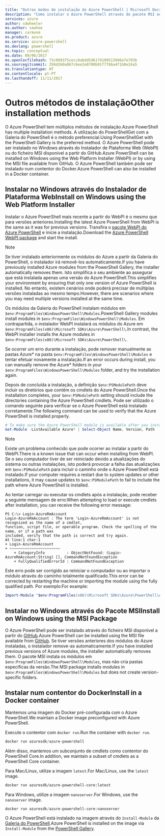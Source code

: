```yaml
---
title: "Outros modos de instalação do Azure PowerShell | Microsoft Docs"
description: "Como instalar o Azure PowerShell através do pacote MSI ou do Instalador de Plataforma Web."
services: azure
author: sdwheeler
ms.author: sewhee
manager: carmonm
ms.product: azure
ms.service: azure-powershell
ms.devlang: powershell
ms.topic: conceptual
ms.date: 09/06/2017
ms.openlocfilehash: 73c099375cecc8abdd5d6179109513946e7e793b
ms.sourcegitcommit: 358d260a867c6ee2e8700b91f776ba4f1b0e24a5
ms.translationtype: HT
ms.contentlocale: pt-PT
ms.lasthandoff: 11/11/2017
---
```

# <a name="other-installation-methods"></a><span data-ttu-id="82429-103">Outros métodos de instalação</span><span class="sxs-lookup"><span data-stu-id="82429-103">Other installation methods</span></span>

<span data-ttu-id="82429-104">O Azure PowerShell tem múltiplos métodos de instalação.</span><span class="sxs-lookup"><span data-stu-id="82429-104">Azure PowerShell has multiple installation methods.</span></span> <span data-ttu-id="82429-105">A utilização do PowerShellGet com a Galeria do PowerShell é o método preferencial.</span><span class="sxs-lookup"><span data-stu-id="82429-105">Using PowerShellGet with the PowerShell Gallery is the preferred method.</span></span> <span data-ttu-id="82429-106">O Azure PowerShell pode ser instalado no Windows através do Instalador de Plataforma Web (WebPI) ou do ficheiro MSI disponível a partir do GitHub.</span><span class="sxs-lookup"><span data-stu-id="82429-106">Azure PowerShell can be installed on Windows using the Web Platform Installer (WebPI) or by using the MSI file available from GitHub.</span></span> <span data-ttu-id="82429-107">O Azure PowerShell também pode ser instalado num contentor do Docker.</span><span class="sxs-lookup"><span data-stu-id="82429-107">Azure PowerShell can also be installed in a Docker container.</span></span>

## <a name="install-on-windows-using-the-web-platform-installer"></a><span data-ttu-id="82429-108">Instalar no Windows através do Instalador de Plataforma Web</span><span class="sxs-lookup"><span data-stu-id="82429-108">Install on Windows using the Web Platform Installer</span></span>

<span data-ttu-id="82429-109">Instalar o Azure PowerShell mais recente a partir do WebPI é o mesmo que para versões anteriores.</span><span class="sxs-lookup"><span data-stu-id="82429-109">Installing the latest Azure PowerShell from WebPI is the same as it was for previous versions.</span></span>
<span data-ttu-id="82429-110">Transfira o [pacote WebPI do Azure PowerShell](http://aka.ms/webpi-azps) e inicie a instalação.</span><span class="sxs-lookup"><span data-stu-id="82429-110">Download the [Azure PowerShell WebPI package](http://aka.ms/webpi-azps) and start the install.</span></span>

> [!NOTE]
> <span data-ttu-id="82429-111">Se tiver instalado anteriormente os módulos do Azure a partir da Galeria do PowerShell, o instalador irá removê-los automaticamente.</span><span class="sxs-lookup"><span data-stu-id="82429-111">If you have previously installed Azure modules from the PowerShell Gallery, the installer automatically removes them.</span></span> <span data-ttu-id="82429-112">Isto simplifica o seu ambiente ao assegurar que está instalada apenas uma versão do Azure PowerShell.</span><span class="sxs-lookup"><span data-stu-id="82429-112">This simplifies your environment by ensuring that only one version of Azure PowerShell is installed.</span></span> <span data-ttu-id="82429-113">No entanto, existem cenários onde poderá precisar de múltiplas versões instaladas ao mesmo tempo.</span><span class="sxs-lookup"><span data-stu-id="82429-113">However, there are scenarios where you may need multiple versions installed at the same time.</span></span>
>
> <span data-ttu-id="82429-114">Os módulos da Galeria do PowerShell instalam módulos em `$env:ProgramFiles\WindowsPowerShell\Modules`.</span><span class="sxs-lookup"><span data-stu-id="82429-114">PowerShell Gallery modules install modules in `$env:ProgramFiles\WindowsPowerShell\Modules`.</span></span> <span data-ttu-id="82429-115">Em contrapartida, o instalador WebPI instalará os módulos do Azure em `$env:ProgramFiles(x86)\Microsoft SDKs\Azure\PowerShell\`.</span><span class="sxs-lookup"><span data-stu-id="82429-115">In contrast, the WebPI installer installs the Azure modules in `$env:ProgramFiles(x86)\Microsoft SDKs\Azure\PowerShell\`.</span></span>
>
> <span data-ttu-id="82429-116">Se ocorrer um erro durante a instalação, pode remover manualmente as pastas Azure* na pasta `$env:ProgramFiles\WindowsPowerShell\Modules` e tentar efetuar novamente a instalação.</span><span class="sxs-lookup"><span data-stu-id="82429-116">If an error occurs during install, you can manually remove the Azure* folders in your `$env:ProgramFiles\WindowsPowerShell\Modules` folder, and try the installation again.</span></span>

<span data-ttu-id="82429-117">Depois de concluída a instalação, a definição `$env:PSModulePath` deve incluir os diretórios que contêm os cmdlets do Azure PowerShell.</span><span class="sxs-lookup"><span data-stu-id="82429-117">Once the installation completes, your `$env:PSModulePath` setting should include the directories containing the Azure PowerShell cmdlets.</span></span> <span data-ttu-id="82429-118">Pode ser utilizado o comando seguinte para verificar se o Azure PowerShell está instalado corretamente.</span><span class="sxs-lookup"><span data-stu-id="82429-118">The following command can be used to verify that the Azure PowerShell is installed properly.</span></span>

```powershell
# To make sure the Azure PowerShell module is available after you install
Get-Module -ListAvailable Azure* | Select-Object Name, Version, Path
```

> [!NOTE]
> <span data-ttu-id="82429-119">Existe um problema conhecido que pode ocorrer ao instalar a partir do WebPI.</span><span class="sxs-lookup"><span data-stu-id="82429-119">There is a known issue that can occur when installing from WebPI.</span></span> <span data-ttu-id="82429-120">Se o seu computador tiver de ser reiniciado devido a atualizações do sistema ou outras instalações, isto poderá provocar a falha das atualizações em `$env:PSModulePath` para incluir o caminho onde o Azure PowerShell está instalado.</span><span class="sxs-lookup"><span data-stu-id="82429-120">If your computer requires a restart due to system updates or other installations, it may cause updates to `$env:PSModulePath` to fail to include the path where Azure PowerShell is installed.</span></span>

<span data-ttu-id="82429-121">Ao tentar carregar ou executar os cmdlets após a instalação, pode receber a seguinte mensagem de erro:</span><span class="sxs-lookup"><span data-stu-id="82429-121">When attempting to load or execute cmdlets after installation, you can receive the following error message:</span></span>

```
PS C:\> Login-AzureRmAccount
Login-AzureRmAccount : The term 'Login-AzureRmAccount' is not recognized as the name of a cmdlet,
function, script file, or operable program. Check the spelling of the name, or if a path was
included, verify that the path is correct and try again.
At line:1 char:1
+ Login-AzureRmAccount
+ ~~~~~~~~~~~~~~~~~~~~~~~
    + CategoryInfo          : ObjectNotFound: (Login-AzureRmAccount:String) [], CommandNotFoundException
    + FullyQualifiedErrorId : CommandNotFoundException
```

<span data-ttu-id="82429-122">Este erro pode ser corrigido ao reiniciar o computador ou ao importar o módulo através do caminho totalmente qualificado.</span><span class="sxs-lookup"><span data-stu-id="82429-122">This error can be corrected by restarting the machine or importing the module using the fully qualified path.</span></span> <span data-ttu-id="82429-123">Por exemplo:</span><span class="sxs-lookup"><span data-stu-id="82429-123">For example:</span></span>

```powershell
Import-Module "$env:ProgramFiles(x86)\Microsoft SDKs\Azure\PowerShell\AzureRM.psd1"
```

## <a name="install-on-windows-using-the-msi-package"></a><span data-ttu-id="82429-124">Instalar no Windows através do Pacote MSI</span><span class="sxs-lookup"><span data-stu-id="82429-124">Install on Windows using the MSI Package</span></span>

<span data-ttu-id="82429-125">O Azure PowerShell pode ser instalado através do ficheiro MSI disponível a partir do [GitHub](https://github.com/Azure/azure-powershell/releases/latest).</span><span class="sxs-lookup"><span data-stu-id="82429-125">Azure PowerShell can be installed using the MSI file available from [GitHub](https://github.com/Azure/azure-powershell/releases/latest).</span></span> <span data-ttu-id="82429-126">Se tiver versões anteriores dos módulos do Azure instaladas, o instalador remove-as automaticamente.</span><span class="sxs-lookup"><span data-stu-id="82429-126">If you have installed previous versions of Azure modules, the installer automatically removes them.</span></span> <span data-ttu-id="82429-127">O pacote MSI instala os módulos em `$env:ProgramFiles\WindowsPowerShell\Modules`, mas não cria pastas específicas da versão.</span><span class="sxs-lookup"><span data-stu-id="82429-127">The MSI package installs modules in `$env:ProgramFiles\WindowsPowerShell\Modules` but does not create version-specific folders.</span></span>

## <a name="install-in-a-docker-container"></a><span data-ttu-id="82429-128">Instalar num contentor do Docker</span><span class="sxs-lookup"><span data-stu-id="82429-128">Install in a Docker container</span></span>

<span data-ttu-id="82429-129">Mantemos uma imagem do Docker pré-configurada com o Azure PowerShell.</span><span class="sxs-lookup"><span data-stu-id="82429-129">We maintain a Docker image preconfigured with Azure PowerShell.</span></span>

<span data-ttu-id="82429-130">Execute o contentor com `docker run`.</span><span class="sxs-lookup"><span data-stu-id="82429-130">Run the container with `docker run`.</span></span>

```powershell
docker run azuresdk/azure-powershell
```

<span data-ttu-id="82429-131">Além disso, mantemos um subconjunto de cmdlets como contentor do PowerShell Core.</span><span class="sxs-lookup"><span data-stu-id="82429-131">In addition, we maintain a subset of cmdlets as a PowerShell Core container.</span></span>

<span data-ttu-id="82429-132">Para Mac/Linux, utilize a imagem `latest`.</span><span class="sxs-lookup"><span data-stu-id="82429-132">For Mac/Linux, use the `latest` image.</span></span>

```bash
docker run azuresdk/azure-powershell-core:latest
```

<span data-ttu-id="82429-133">Para Windows, utilize a imagem `nanoserver`.</span><span class="sxs-lookup"><span data-stu-id="82429-133">For Windows, use the `nanoserver` image.</span></span>

```powershell
docker run azuresdk/azure-powershell-core:nanoserver
```

<span data-ttu-id="82429-134">O Azure PowerShell está instalado na imagem através do `Install-Module` da [Galeria do PowerShell](https://www.powershellgallery.com/).</span><span class="sxs-lookup"><span data-stu-id="82429-134">Azure PowerShell is installed on the image via `Install-Module` from the [PowerShell Gallery](https://www.powershellgallery.com/).</span></span>
